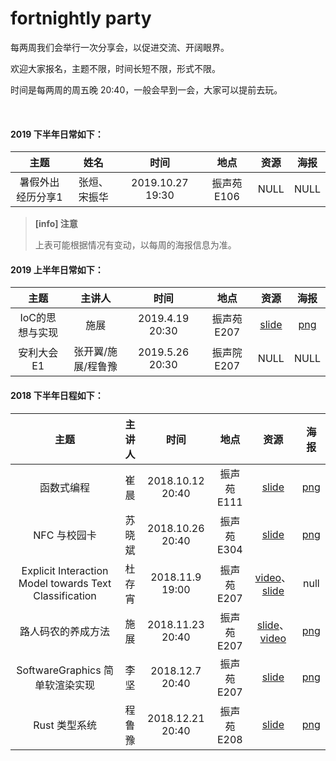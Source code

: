 # fortnightly party

每两周我们会举行一次分享会，以促进交流、开阔眼界。

欢迎大家报名，主题不限，时间长短不限，形式不限。

时间是每两周的周五晚 20:40，一般会早到一会，大家可以提前去玩。

<br />

#### 2019 下半年日常如下：

|主题 |姓名|时间 |地点 |资源  |海报 |
|:---:|:---:|:---:|:---:|:---:|:---:|
|暑假外出经历分享1|张烜、宋振华|2019.10.27 19:30|振声苑 E106|NULL|NULL|


> **[info] 注意**
>
> 上表可能根据情况有变动，以每周的海报信息为准。


#### 2019 上半年日常如下：

|主题 |主讲人|时间 |地点 |资源  |海报 |
|:---:|:---:|:---:|:---:|:---:|:---:|
|IoC的思想与实现|施展|2019.4.19 20:30|振声苑 E207|[slide](http://ftp.oops-sdu.cn/oops/slides/IoC%20%E7%9A%84%E6%80%9D%E6%83%B3%E4%B8%8E%E5%AE%9E%E7%8E%B0.pdf)|[png](http://ftp.oops-sdu.cn/oops/posters/IoC.png)|
|安利大会E1|张开翼/施展/程鲁豫|2019.5.26 20:30|振声院 E207|NULL|NULL|

#### 2018 下半年日程如下：

| 主题 | 主讲人| 时间 | 地点 | 资源  | 海报 |
|:---:|:---:|:---:|:---:|:---:|:---:|
|函数式编程|崔晨|2018.10.12 20:40|振声苑 E111|[slide](http://ftp.oops-sdu.cn/oops/slides/An%20Introduction%20to%20Functional%20Programming.pdf)|[png](http://ftp.oops-sdu.cn/oops/posters/%E5%87%BD%E6%95%B0%E5%BC%8F%E7%BC%96%E7%A8%8B.png)| 
|NFC 与校园卡|苏晓斌|2018.10.26 20:40|振声苑 E304|[slide](http://ftp.oops-sdu.cn/oops/slides/NFC%20%E4%B8%8E%E6%A0%A1%E5%9B%AD%E5%8D%A1.pdf)|[png](http://ftp.oops-sdu.cn/oops/posters/NFC%20%E4%B8%8E%E6%A0%A1%E5%9B%AD%E5%8D%A1.png)|  
|Explicit Interaction Model towards Text Classification|杜存宵|2018.11.9 19:00|振声苑 E207|[video](http://ftp.oops-sdu.cn/oops/videos/du_H264.mp4)、[slide](http://ftp.oops-sdu.cn/oops/slides/oops_du.pdf)|null|  
|路人码农的养成方法|施展|2018.11.23 20:40|振声苑 E207|[slide](http://ftp.oops-sdu.cn/oops/slides/%E8%B7%AF%E4%BA%BA%E7%A0%81%E5%86%9C%E7%9A%84%E5%85%BB%E6%88%90%E6%96%B9%E6%B3%95.pdf)、[video](http://ftp.oops-sdu.cn/oops/videos/Darkflames.mp4)|[png](http://ftp.oops-sdu.cn/oops/posters/%E8%B7%AF%E4%BA%BA%E7%A0%81%E5%86%9C%E7%9A%84%E5%85%BB%E6%88%90%E6%96%B9%E6%B3%95.png)|
|SoftwareGraphics  简单软渲染实现|李坚|2018.12.7 20:40|振声苑 E207|[slide](http://ftp.oops-sdu.cn/oops/slides/SoftwareGraphics.pdf)|[png](http://ftp.oops-sdu.cn/oops/posters/SoftwareGraphics%20%20%E7%AE%80%E5%8D%95%E8%BD%AF%E6%B8%B2%E6%9F%93%E5%AE%9E%E7%8E%B0.png)|
|Rust 类型系统|程鲁豫|2018.12.21 20:40|振声苑 E208|[slide](http://ftp.oops-sdu.cn/oops/slides/Rust%20%E7%B1%BB%E5%9E%8B%E7%B3%BB%E7%BB%9F%20final.pdf)|[png](http://ftp.oops-sdu.cn/oops/posters/Rust.png)|
